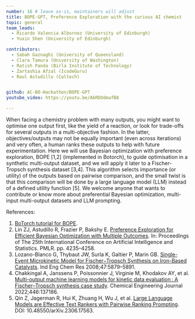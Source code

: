 ```yaml
---
number: 16 # leave as-is, maintainers will adjust
title: BOPE-GPT, Preference Exploration with the curious AI chemist
topic: general
team_leads:
  - Ricardo Valencia Albornoz (University of Edinburgh)
  - Yuxin Shen (University of Edinburgh)

contributors:
  - Sabah Gaznaghi (University of Queensland)
  - Clara Tamura (University of Washington)
  - Ratish Panda (Birla Institute of Technology)
  - Zartashia Afzal (IcodeGuru)
  - Raul Astudillo (Caltech)


github: AC-BO-Hackathon/BOPE-GPT
youtube_video: https://youtu.be/AbRDOdmafB8

---
```


When facing a chemistry problem with many outputs, you might want to optimise one output first, like the yield of a reaction, or look for trade-offs for several outputs in a multi-objective fashion. In the latter, objectives/outputs may not be equally important (even across iterations) and very often, a human ranks these outputs to help with future experimentation. Here we will use Bayesian optimization with preference exploration, BOPE [1,2] (implemented in Botorch), to guide optimisation in a synthetic multi-output dataset, and we will apply it later to a Fischer-Tropsch synthesis dataset [3,4]. This algorithm selects importance (or utility) of the outputs based on pairwise comparison, and the small twist is that this comparison will be done by a large language model (LLM) instead of a defined utility function [5]. We welcome anyone that wants to contribute or know more about preferential Bayesian optimization, multi-input multi-output datasets and LLM prompting.

References:

1. [BoTorch tutorial for BOPE](https://botorch.org/tutorials/bope).
2. Lin ZJ, Astudillo R, Frazier P, Bakshy E. [Preference Exploration for Efficient Bayesian Optimization with Multiple Outcomes](https://proceedings.mlr.press/v151/jerry-lin22a). In: Proceedings of The 25th International Conference on Artificial Intelligence and Statistics. PMLR. pp. 4235–4258.
3. Lozano-Blanco G, Thybaut JW, Surla K, Galtier P, Marin GB. [Single-Event Microkinetic Model for Fischer−Tropsch Synthesis on Iron-Based Catalysts](https://pubs.acs.org/doi/10.1021/ie071587u). Ind Eng Chem Res 2008;47:5879–5891.
4. Chakkingal A, Janssens P, Poissonnier J, Virginie M, Khodakov AY, et al. [Multi-output machine learning models for kinetic data evaluation : A Fischer–Tropsch synthesis case study](https://www.sciencedirect.com/science/article/pii/S1385894722026754). Chemical Engineering Journal 2022;446:137186.
5. Qin Z, Jagerman R, Hui K, Zhuang H, Wu J, et al. [Large Language Models are Effective Text Rankers with Pairwise Ranking Prompting](https://arxiv.org/abs/2306.17563). DOI: 10.48550/arXiv.2306.17563.
